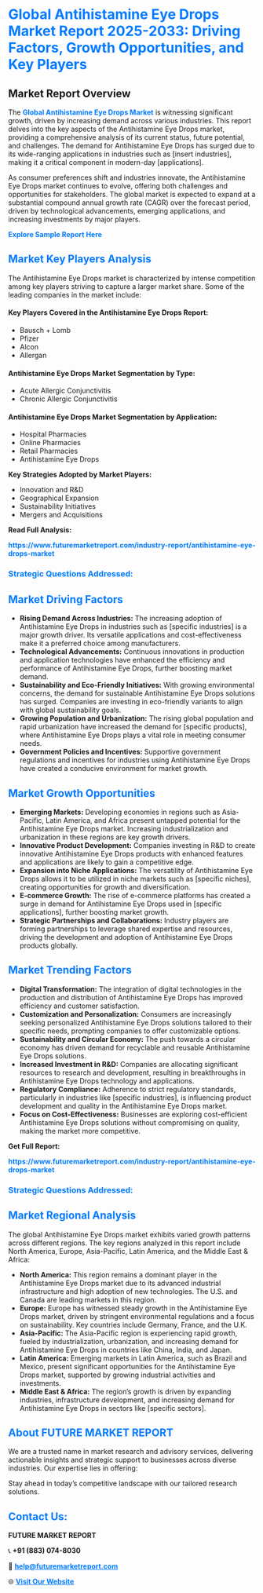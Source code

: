 <h1 style="color: #007BFF;">Global Antihistamine Eye Drops Market Report 2025-2033: Driving Factors, Growth Opportunities, and Key Players</h1>

<section id="overview">
<h2>Market Report Overview</h2>
<p>The <a href="https://www.futuremarketreport.com/industry-report/antihistamine-eye-drops-market" style="color: #007BFF; text-decoration: none;"><strong>Global Antihistamine Eye Drops Market</strong></a> is witnessing significant growth, driven by increasing demand across various industries. This report delves into the key aspects of the Antihistamine Eye Drops market, providing a comprehensive analysis of its current status, future potential, and challenges. The demand for Antihistamine Eye Drops has surged due to its wide-ranging applications in industries such as [insert industries], making it a critical component in modern-day [applications].</p>
<p>As consumer preferences shift and industries innovate, the Antihistamine Eye Drops market continues to evolve, offering both challenges and opportunities for stakeholders. The global market is expected to expand at a substantial compound annual growth rate (CAGR) over the forecast period, driven by technological advancements, emerging applications, and increasing investments by major players.</p>
</section>

<section id="overview">
<p><a href="https://www.futuremarketreport.com/request-sample/reportId=125583" style="color: #007BFF; text-decoration: none;"><strong>Explore Sample Report Here</strong></a></p>
</section>

<section id="key-players">
<h2 style="color: #007BFF;">Market Key Players Analysis</h2>
<p>The Antihistamine Eye Drops market is characterized by intense competition among key players striving to capture a larger market share. Some of the leading companies in the market include:</p>
<h4>Key Players Covered in the Antihistamine Eye Drops Report:</h4>
<ul><li>Bausch + Lomb</li><li>Pfizer</li><li>Alcon</li><li>Allergan</li></ul>
<h4>Antihistamine Eye Drops Market Segmentation by Type:</h4>
<ul><li>Acute Allergic Conjunctivitis</li><li>Chronic Allergic Conjunctivitis</li></ul>

<h4>Antihistamine Eye Drops Market Segmentation by Application:</h4>
<ul><li>Hospital Pharmacies</li><li>Online Pharmacies</li><li>Retail Pharmacies</li><li>Antihistamine Eye Drops</li></ul>
<p><strong>Key Strategies Adopted by Market Players:</strong></p>
<ul>
<li>Innovation and R&D</li>
<li>Geographical Expansion</li>
<li>Sustainability Initiatives</li>
<li>Mergers and Acquisitions</li>
</ul>
</section>

<section>
<p><strong>Read Full Analysis: </strong></p><a href="https://www.futuremarketreport.com/industry-report/antihistamine-eye-drops-market" style="color: #007BFF; text-decoration: none;"><strong>https://www.futuremarketreport.com/industry-report/antihistamine-eye-drops-market</strong></a>
<h3 style="color: #007BFF;">Strategic Questions Addressed:</h3>
</section>

<section id="driving-factors">
<h2 style="color: #007BFF;">Market Driving Factors</h2>
<ul>
<li><strong>Rising Demand Across Industries:</strong> The increasing adoption of Antihistamine Eye Drops in industries such as [specific industries] is a major growth driver. Its versatile applications and cost-effectiveness make it a preferred choice among manufacturers.</li>
<li><strong>Technological Advancements:</strong> Continuous innovations in production and application technologies have enhanced the efficiency and performance of Antihistamine Eye Drops, further boosting market demand.</li>
<li><strong>Sustainability and Eco-Friendly Initiatives:</strong> With growing environmental concerns, the demand for sustainable Antihistamine Eye Drops solutions has surged. Companies are investing in eco-friendly variants to align with global sustainability goals.</li>
<li><strong>Growing Population and Urbanization:</strong> The rising global population and rapid urbanization have increased the demand for [specific products], where Antihistamine Eye Drops plays a vital role in meeting consumer needs.</li>
<li><strong>Government Policies and Incentives:</strong> Supportive government regulations and incentives for industries using Antihistamine Eye Drops have created a conducive environment for market growth.</li>
</ul>
</section>

<section id="growth-opportunities">
<h2 style="color: #007BFF;">Market Growth Opportunities</h2>
<ul>
<li><strong>Emerging Markets:</strong> Developing economies in regions such as Asia-Pacific, Latin America, and Africa present untapped potential for the Antihistamine Eye Drops market. Increasing industrialization and urbanization in these regions are key growth drivers.</li>
<li><strong>Innovative Product Development:</strong> Companies investing in R&D to create innovative Antihistamine Eye Drops products with enhanced features and applications are likely to gain a competitive edge.</li>
<li><strong>Expansion into Niche Applications:</strong> The versatility of Antihistamine Eye Drops allows it to be utilized in niche markets such as [specific niches], creating opportunities for growth and diversification.</li>
<li><strong>E-commerce Growth:</strong> The rise of e-commerce platforms has created a surge in demand for Antihistamine Eye Drops used in [specific applications], further boosting market growth.</li>
<li><strong>Strategic Partnerships and Collaborations:</strong> Industry players are forming partnerships to leverage shared expertise and resources, driving the development and adoption of Antihistamine Eye Drops products globally.</li>
</ul>
</section>

<section id="trending-factors">
<h2 style="color: #007BFF;">Market Trending Factors</h2>
<ul>
<li><strong>Digital Transformation:</strong> The integration of digital technologies in the production and distribution of Antihistamine Eye Drops has improved efficiency and customer satisfaction.</li>
<li><strong>Customization and Personalization:</strong> Consumers are increasingly seeking personalized Antihistamine Eye Drops solutions tailored to their specific needs, prompting companies to offer customizable options.</li>
<li><strong>Sustainability and Circular Economy:</strong> The push towards a circular economy has driven demand for recyclable and reusable Antihistamine Eye Drops solutions.</li>
<li><strong>Increased Investment in R&D:</strong> Companies are allocating significant resources to research and development, resulting in breakthroughs in Antihistamine Eye Drops technology and applications.</li>
<li><strong>Regulatory Compliance:</strong> Adherence to strict regulatory standards, particularly in industries like [specific industries], is influencing product development and quality in the Antihistamine Eye Drops market.</li>
<li><strong>Focus on Cost-Effectiveness:</strong> Businesses are exploring cost-efficient Antihistamine Eye Drops solutions without compromising on quality, making the market more competitive.</li>
</ul>
</section>

<section>
<p><strong>Get Full Report: </strong></p><a href="https://www.futuremarketreport.com/industry-report/antihistamine-eye-drops-market" style="color: #007BFF; text-decoration: none;"><strong>https://www.futuremarketreport.com/industry-report/antihistamine-eye-drops-market</strong></a>
<h3 style="color: #007BFF;">Strategic Questions Addressed:</h3>
</section>


<section id="regional-analysis">
<h2 style="color: #007BFF;">Market Regional Analysis</h2>
<p>The global Antihistamine Eye Drops market exhibits varied growth patterns across different regions. The key regions analyzed in this report include North America, Europe, Asia-Pacific, Latin America, and the Middle East & Africa:</p>
<ul>
<li><strong>North America:</strong> This region remains a dominant player in the Antihistamine Eye Drops market due to its advanced industrial infrastructure and high adoption of new technologies. The U.S. and Canada are leading markets in this region.</li>
<li><strong>Europe:</strong> Europe has witnessed steady growth in the Antihistamine Eye Drops market, driven by stringent environmental regulations and a focus on sustainability. Key countries include Germany, France, and the U.K.</li>
<li><strong>Asia-Pacific:</strong> The Asia-Pacific region is experiencing rapid growth, fueled by industrialization, urbanization, and increasing demand for Antihistamine Eye Drops in countries like China, India, and Japan.</li>
<li><strong>Latin America:</strong> Emerging markets in Latin America, such as Brazil and Mexico, present significant opportunities for the Antihistamine Eye Drops market, supported by growing industrial activities and investments.</li>
<li><strong>Middle East & Africa:</strong> The region’s growth is driven by expanding industries, infrastructure development, and increasing demand for Antihistamine Eye Drops in sectors like [specific sectors].</li>
</ul>
</section>

<footer>
<h2 style="color: #007BFF;">About FUTURE MARKET REPORT</h2>
<p>We are a trusted name in market research and advisory services, delivering actionable insights and strategic support to businesses across diverse industries. Our expertise lies in offering:</p>

<p>Stay ahead in today’s competitive landscape with our tailored research solutions.</p>

<h2 style="color: #007BFF;">Contact Us:</h2>
<p><strong>FUTURE MARKET REPORT</strong></p>
<p>📞 <strong>+91 (883) 074-8030</strong></p>
<p>📧 <strong><a href="mailto:help@futuremarketreport.com" style="color: #007BFF;">help@futuremarketreport.com</a></strong></p>
<p>🌐 <strong><a href="https://www.futuremarketreport.com/" style="color: #007BFF;">Visit Our Website</a></strong></p>
</footer>